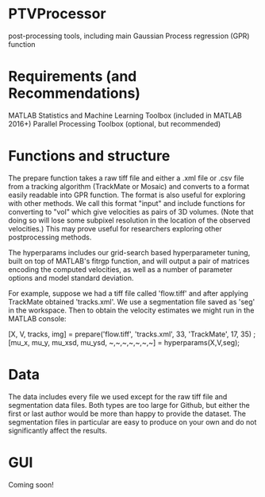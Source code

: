 # PTVProcessor
post-processing tools, including main Gaussian Process regression (GPR) function 

# Requirements (and Recommendations)
MATLAB 
Statistics and Machine Learning Toolbox (included in MATLAB 2016+) 
Parallel Processing Toolbox (optional, but recommended)

# Functions and structure

The prepare function takes a raw tiff file and either a .xml file or .csv file from a tracking algorithm (TrackMate or Mosaic) and converts to a format easily readable into GPR function. The format is also useful for exploring with other methods. We call this format "input" and include functions for converting to "vol" which give velocities as pairs of 3D volumes.  (Note that doing so will lose some subpixel resolution in the location of the observed velocities.) This may prove useful for researchers exploring other postprocessing methods.

The hyperparams includes our grid-search based hyperparameter tuning, built on top of MATLAB's fitrgp function, and will output a pair of matrices encoding the computed velocities, as well as a number of parameter options and model standard deviation.

For example, suppose we had a tiff file called 'flow.tiff' and after applying TrackMate obtained 'tracks.xml'. We use a segmentation file saved as 'seg' in the workspace. Then to obtain the velocity estimates we might run in the MATLAB console: 

[X, V, tracks, img] = prepare('flow.tiff', 'tracks.xml', 33, 'TrackMate', 17, 35) ;
[mu_x, mu_y, mu_xsd, mu_ysd, ~,~,~,~,~,~,~] = hyperparams(X,V,seg);

# Data

The data includes every file we used except for the raw tiff file and segmentation data files. Both types are too large for Github, but either the first or last author would be more than happy to provide the dataset. The segmentation files in particular are easy to produce on your own and do not significantly affect the results.

# GUI 

Coming soon!
